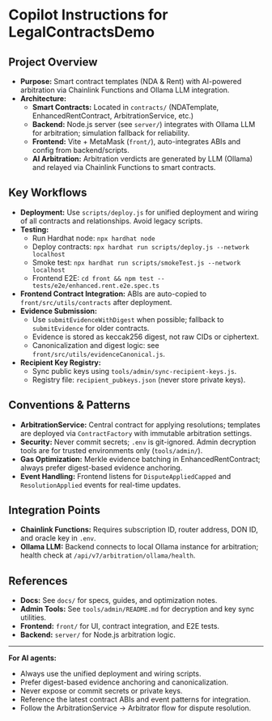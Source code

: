 # Copilot Instructions for LegalContractsDemo

## Project Overview
- **Purpose:** Smart contract templates (NDA & Rent) with AI-powered arbitration via Chainlink Functions and Ollama LLM integration.
- **Architecture:**
  - **Smart Contracts:** Located in `contracts/` (NDATemplate, EnhancedRentContract, ArbitrationService, etc.)
  - **Backend:** Node.js server (see `server/`) integrates with Ollama LLM for arbitration; simulation fallback for reliability.
  - **Frontend:** Vite + MetaMask (`front/`), auto-integrates ABIs and config from backend/scripts.
  - **AI Arbitration:** Arbitration verdicts are generated by LLM (Ollama) and relayed via Chainlink Functions to smart contracts.

## Key Workflows
- **Deployment:** Use `scripts/deploy.js` for unified deployment and wiring of all contracts and relationships. Avoid legacy scripts.
- **Testing:**
  - Run Hardhat node: `npx hardhat node`
  - Deploy contracts: `npx hardhat run scripts/deploy.js --network localhost`
  - Smoke test: `npx hardhat run scripts/smokeTest.js --network localhost`
  - Frontend E2E: `cd front && npm test -- tests/e2e/enhanced.rent.e2e.spec.ts`
- **Frontend Contract Integration:** ABIs are auto-copied to `front/src/utils/contracts` after deployment.
- **Evidence Submission:**
  - Use `submitEvidenceWithDigest` when possible; fallback to `submitEvidence` for older contracts.
  - Evidence is stored as keccak256 digest, not raw CIDs or ciphertext.
  - Canonicalization and digest logic: see `front/src/utils/evidenceCanonical.js`.
- **Recipient Key Registry:**
  - Sync public keys using `tools/admin/sync-recipient-keys.js`.
  - Registry file: `recipient_pubkeys.json` (never store private keys).

## Conventions & Patterns
- **ArbitrationService:** Central contract for applying resolutions; templates are deployed via `ContractFactory` with immutable arbitration settings.
- **Security:** Never commit secrets; `.env` is git-ignored. Admin decryption tools are for trusted environments only (`tools/admin/`).
- **Gas Optimization:** Merkle evidence batching in EnhancedRentContract; always prefer digest-based evidence anchoring.
- **Event Handling:** Frontend listens for `DisputeAppliedCapped` and `ResolutionApplied` events for real-time updates.

## Integration Points
- **Chainlink Functions:** Requires subscription ID, router address, DON ID, and oracle key in `.env`.
- **Ollama LLM:** Backend connects to local Ollama instance for arbitration; health check at `/api/v7/arbitration/ollama/health`.

## References
- **Docs:** See `docs/` for specs, guides, and optimization notes.
- **Admin Tools:** See `tools/admin/README.md` for decryption and key sync utilities.
- **Frontend:** `front/` for UI, contract integration, and E2E tests.
- **Backend:** `server/` for Node.js arbitration logic.

---

**For AI agents:**
- Always use the unified deployment and wiring scripts.
- Prefer digest-based evidence anchoring and canonicalization.
- Never expose or commit secrets or private keys.
- Reference the latest contract ABIs and event patterns for integration.
- Follow the ArbitrationService → Arbitrator flow for dispute resolution.
